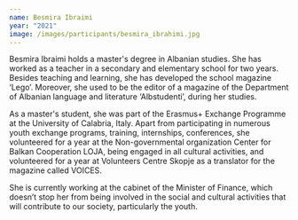```yaml
---
name: Besmira Ibraimi
year: "2021"
image: /images/participants/besmira_ibrahimi.jpg
---
```

Besmira Ibraimi holds a master's degree in Albanian studies. She has worked as a teacher in a secondary and elementary school for two years. Besides teaching and learning, she has developed the school magazine ‘Lego’. Moreover, she used to be the editor of a magazine of the Department of Albanian language and literature ‘Albstudenti’, during her studies.



As a master's student, she was part of the Erasmus+ Exchange Programme at the University of Calabria, Italy. Apart from participating in numerous youth exchange programs, training, internships, conferences, she volunteered for a year at the Non-governmental organization Center for Balkan Cooperation LOJA, being engaged in all cultural activities, and volunteered for a year at Volunteers Centre Skopje as a translator for the magazine called VOICES.

She is currently working at the cabinet of the Minister of Finance, which doesn’t stop her from being involved in the social and cultural activities that will contribute to our society, particularly the youth.